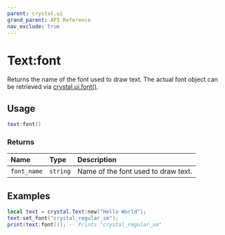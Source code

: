 ```yaml
---
parent: crystal.ui
grand_parent: API Reference
nav_exclude: true
---
```


# Text:font

Returns the name of the font used to draw text. The actual font object can be retrieved via [crystal.ui.font()](font).

## Usage

```lua
text:font()
```

### Returns

| Name        | Type     | Description                         |
| :---------- | :------- | :---------------------------------- |
| `font_name` | `string` | Name of the font used to draw text. |

## Examples

```lua
local text = crystal.Text:new("Hello World");
text:set_font("crystal_regular_sm");
print(text:font()); -- Prints "crystal_regular_sm"
```

